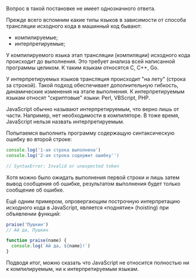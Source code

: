 Вопрос в такой постановке не имеет однозначного ответа.

Прежде всего вспомним какие типы языков в зависимости от способа трансляции исходного кода в машинный код бывают:
- компилируемые;
- интерпретируемые;

У компилируемого языка этап трансляции (компиляции) исходного кода происходит до выполнения. Это требует анализа всей написанной программы целиком. К таким языкам относятся C, C++, Go.

У интерпретируемых языков трансляция происходит "на лету" (строка за строкой). Такой подход обеспечивает дополнительную гибкость, динамические изменения на этапе выполнения. К интерпретируемым языкам относят "скриптовые" языки: Perl, VBScript, PHP.

JavaScript обычно называют интерпретируемым, что верно лишь от части. Например, нет необходимости в компиляторе. В тоже время, JavaScript нельзя назвать интерпретируемым.

Попытаемся выполнить программу содержащую синтаксическую ошибку во второй строке:

```js
console.log('1-ая строка выполнена')
console.log('2-ая строка содержит ошибку'')

// SyntaxError: Invalid or unexpected token
```

Хотя можно было ожидать выполнения первой строки и лишь затем вывод сообщения об ошибке, результатом выполнения будет только сообщение об ошибке.

Ещё одним примером, опровергающим построчную интерпретацию исходного кода в JavaScript, является «поднятие» (hoisting) при объявлении функций:

```js
praise('Пушкин')
// Ай да, Пушкин

function praise(name) {
  console.log(`Ай да, ${name}!`)
}
```

Подводя итог, можно сказать что JavaScript не относится полностью ни к компилируемым, ни к интерпретируемым языкам.
